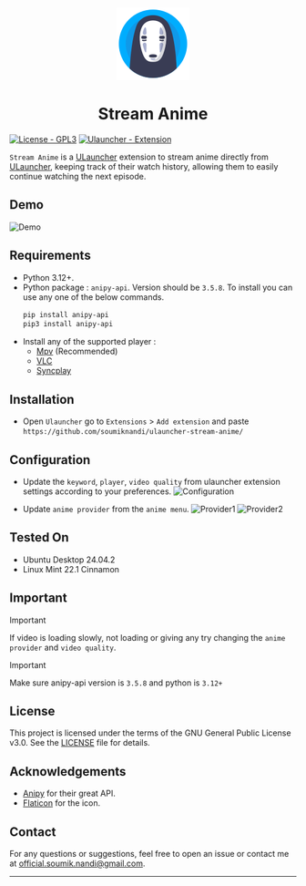 <p align="center">
  <img src="images/icon.png" alt="Icon"/>
</p>

<h1 align="center">Stream Anime</h1>

[![License - GPL3](https://img.shields.io/badge/License-GPL3-2ea44f)](./LICENSE.md)
[![Ulauncher - Extension](https://img.shields.io/badge/Ulauncher-Extension-2ea44f)](https://ext.ulauncher.io/-/github-soumiknandi-ulauncher-stream-anime)

`Stream Anime` is a [ULauncher](https://ulauncher.io/) extension to stream anime directly from [ULauncher](https://ulauncher.io/), keeping track of their watch history, allowing them to easily continue watching the next episode.

## Demo
![Demo](https://github.com/user-attachments/assets/510fc413-b578-4734-a2de-b1f61f69cfbd)
 
## Requirements
- Python 3.12+.
- Python package : ```anipy-api```. Version should be `3.5.8`. To install you can use any one of the below commands.
  ```bash
  pip install anipy-api
  pip3 install anipy-api
  ```
- Install any of the supported player :
  - [Mpv](https://mpv.io) (Recommended)
  - [VLC](https://www.videolan.org/)
  - [Syncplay](https://syncplay.pl)

## Installation
- Open `Ulauncher` go to `Extensions` > `Add extension` and paste ```https://github.com/soumiknandi/ulauncher-stream-anime/```

## Configuration
- Update the `keyword`, `player`, `video quality` from ulauncher extension settings according to your preferences. ![Configuration](https://github.com/user-attachments/assets/9e538586-d825-42fb-8031-175813dde448)

- Update `anime provider` from the `anime menu`.
![Provider1](https://github.com/user-attachments/assets/bec94853-a759-416a-8326-7dd24321592e)
![Provider2](https://github.com/user-attachments/assets/055d3198-ace8-4b3b-8e7d-41705d9ec64a)


## Tested On

- Ubuntu Desktop 24.04.2
- Linux Mint 22.1 Cinnamon

## Important

> [!IMPORTANT] 
> If video is loading slowly, not loading or giving any try changing the `anime provider` and `video quality`.

> [!IMPORTANT]
> Make sure anipy-api version is `3.5.8` and python is `3.12+`


## License
This project is licensed under the terms of the GNU General Public License v3.0. See the [LICENSE](./LICENSE.md) file for details.

## Acknowledgements
- [Anipy](https://github.com/sdaqo/anipy-clianipy) for their great API.
- [Flaticon](https://www.flaticon.com/free-icon/face_15427945) for the icon.

## Contact
For any questions or suggestions, feel free to open an issue or contact me at [official.soumik.nandi@gmail.com](mailto:official.soumik.nandi@gmail.com).

---
